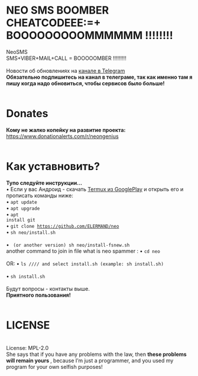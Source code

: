 # NEO SMS BOOMBER CHEATCODEEE:=+ BOOOOOOOOOMMMMMM !!!!!!!!
NeoSMS<br>
SMS+VIBER+MAIL+CALL = BOOOOOMBER !!!!!!!!!<br><i></i><br>
Новости об обновлениях на <a href="https://t.me/eload_system">канале в Telegram</a><br>
<b>Обязательно подпишитесь на канал в телеграме, так как именно там я пишу когда надо обновиться, чтобы сервисов было больше!</b><br><br>
# Donates
<b>Кому не жалко копейку на развитие проекта:</b><br>
https://www.donationalerts.com/r/neongenius
<br>
<br>
# Как уставновить?
<b>Тупо следуйте инструкции...</b><br>
• Если у вас Андроид - скачать <a href="https://play.google.com/store/apps/details?id=com.termux&hl=ru">Termux из GooglePlay</a> и открыть его и прописать команды ниже:<br>
• <code>apt update</code><br>
• <code>apt upgrade</code><br>
• <code>apt install git</code><br>
• <code>git clone https://github.com/ELERMAND/neo</code><br>
• <code>sh neo/install.sh</code><br>   
• <code> (or another version) sh neo/install-fsnew.sh</code><br> 
another command to join in file what is neo spammer :
• <code>cd neo</code><br>
<br>
OR:
• <code>ls   //// and select install.sh (example: sh install.sh) </code><br>
• <code>sh install.sh</code><br>
<br>
Будут вопросы - контакты выше.<br>
<b>Приятного пользования!</b>
<br><br>
# LICENSE 
<br>
License: MPL-2.0 <br>
She says that if you have any problems with the law, then <b> these problems will remain yours </b>, because I’m just a programmer, and you used my program for your own selfish purposes!
